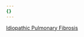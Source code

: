 ```yaml
---
{}
---
```

   
[Idiopathic Pulmonary Fibrosis](../../Pulmonary%20Medicine/Diffuse%20Parenchymal%20Lung%20Disease/Idiopathic%20Pulmonary%20Fibrosis.md)